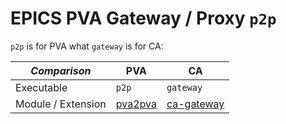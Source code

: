 # EPICS PVA Gateway / Proxy `p2p`

`p2p` is for PVA what `gateway` is for CA:

| *Comparison*       | PVA         | CA             |
|--------------------|-------------|----------------|
| Executable         | `p2p`       | `gateway`      |
| Module / Extension | [pva2pva][] | [ca-gateway][] |

[pva2pva]: https://github.com/epics-base/pva2pva
[ca-gateway]: https://github.com/epics-extensions/ca-gateway
